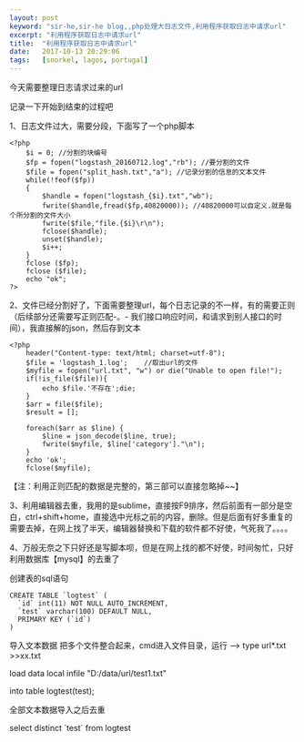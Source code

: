 ```yaml
---
layout: post
keyword: "sir-he,sir-he blog,,php处理大日志文件,利用程序获取日志中请求url"
excerpt: "利用程序获取日志中请求url"
title:  "利用程序获取日志中请求url"
date:   2017-10-13 20:29:06
tags:   [snorkel, lagos, portugal]
---
```


今天需要整理日志请求过来的url

记录一下开始到结束的过程吧

1、日志文件过大，需要分段，下面写了一个php脚本

    <?php
        $i = 0; //分割的块编号
        $fp = fopen("logstash_20160712.log","rb"); //要分割的文件
        $file = fopen("split_hash.txt","a"); //记录分割的信息的文本文件
        while(!feof($fp))
        {
            $handle = fopen("logstash_{$i}.txt","wb");
            fwrite($handle,fread($fp,40820000)); //40820000可以自定义.就是每个所分割的文件大小
            fwrite($file,"file.{$i}\r\n");
            fclose($handle);
            unset($handle);
            $i++;
        }
        fclose ($fp);
        fclose ($file);
        echo "ok";
    ?>


2、文件已经分割好了，下面需要整理url，每个日志记录的不一样，有的需要正则（后续部分还需要写正则匹配-。- 我们接口响应时间，和请求到别人接口的时间），我直接解的json，然后存到文本

    <?php
        header("Content-type: text/html; charset=utf-8"); 
        $file = 'logstash_1.log';    //取出url的文件
        $myfile = fopen("url.txt", "w") or die("Unable to open file!");
        if(!is_file($file)){
            echo $file.'不存在';die;
        }
        $arr = file($file);
        $result = [];

        foreach($arr as $line) {
            $line = json_decode($line, true);
            fwrite($myfile, $line['category']."\n");
        }
        echo 'ok';
        fclose($myfile);

【注：利用正则匹配的数据是完整的，第三部可以直接忽略掉~~】

3、利用编辑器去重，我用的是sublime，直接按F9排序，然后前面有一部分是空白，ctrl+shift+home，直接选中光标之前的内容，删除。但是后面有好多重复的需要去掉，在网上找了半天，编辑器替换和下载的软件都不好使，气死我了。。。。

4、万般无奈之下只好还是写脚本呗，但是在网上找的都不好使，时间匆忙，只好利用数据库【mysql】的去重了

创建表的sql语句

    CREATE TABLE `logtest` (
      `id` int(11) NOT NULL AUTO_INCREMENT,
      `test` varchar(100) DEFAULT NULL,
      PRIMARY KEY (`id`)
    )

导入文本数据   把多个文件整合起来，cmd进入文件目录，运行 --> type url*.txt >>xx.txt

load data local infile "D:/data/url/test1.txt"

into table logtest(test); 

全部文本数据导入之后去重

select distinct \`test\` from logtest
